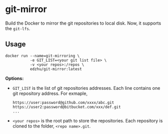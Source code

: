 # git-mirror
Build the Docker to mirror the git repositories to local disk. Now, it supports the `git-lfs`.

## Usage
````
docker run --name=git-mirroring \
           -e GIT_LIST=<your git list file> \
           -v <your repos>:/repos \
           edzhu/git-mirror:latest
````
**Options:**
- `GIT_LIST` is the list of git repositories addresses. Each line contains one git repository address. For exmaple,
    ````
    https://user:password@github.com/xxxx/abc.git
    https://user2:password@bitbucket.com/xxx/def.git
    ...
    ````
- `<your repos>` is the root path to store the repositories. Each repository is cloned to the folder, `<repo name>.git`.
